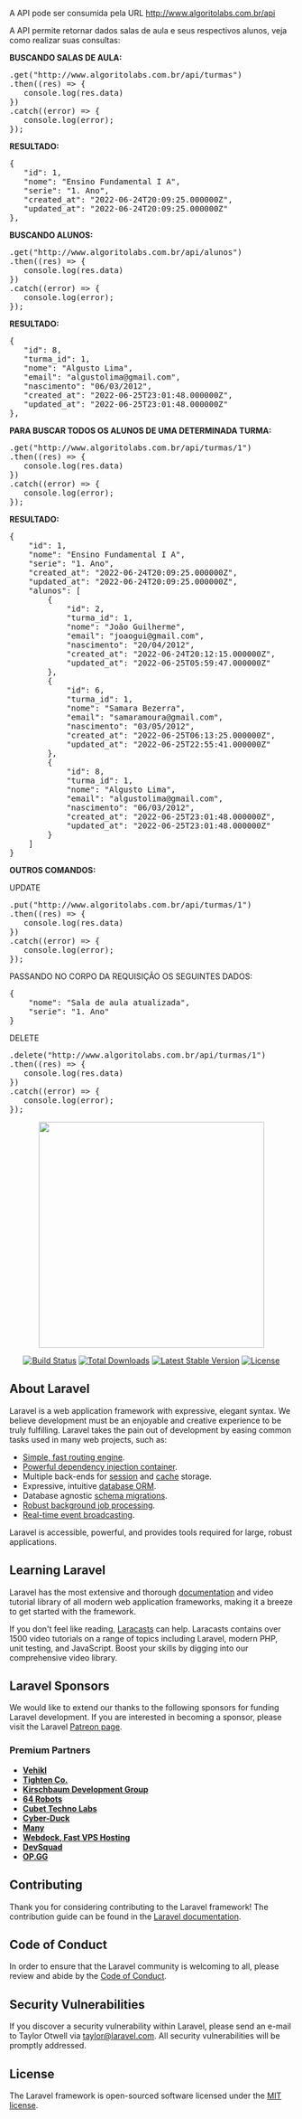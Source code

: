 A API pode ser consumida pela URL http://www.algoritolabs.com.br/api

A API permite retornar dados salas de aula e seus respectivos alunos, veja como realizar suas consultas:

<b>BUSCANDO SALAS DE AULA:</b>

<pre>
.get("http://www.algoritolabs.com.br/api/turmas")
.then((res) => {
   console.log(res.data)
})
.catch((error) => {
   console.log(error);
});
</pre>

<b>RESULTADO:</b>

<pre>
{
   "id": 1,
   "nome": "Ensino Fundamental I A",
   "serie": "1. Ano",
   "created_at": "2022-06-24T20:09:25.000000Z",
   "updated_at": "2022-06-24T20:09:25.000000Z"
},
</pre>

<b>BUSCANDO ALUNOS:</b>

<pre>
.get("http://www.algoritolabs.com.br/api/alunos")
.then((res) => {
   console.log(res.data)
})
.catch((error) => {
   console.log(error);
});
</pre>

<b>RESULTADO:</b>

<pre>
{
   "id": 8,
   "turma_id": 1,
   "nome": "Algusto Lima",
   "email": "algustolima@gmail.com",
   "nascimento": "06/03/2012",
   "created_at": "2022-06-25T23:01:48.000000Z",
   "updated_at": "2022-06-25T23:01:48.000000Z"
},
</pre>

<b>PARA BUSCAR TODOS OS ALUNOS DE UMA DETERMINADA TURMA:</b>

<pre>
.get("http://www.algoritolabs.com.br/api/turmas/1")
.then((res) => {
   console.log(res.data)
})
.catch((error) => {
   console.log(error);
});
</pre>

<b>RESULTADO:</b>

<pre>
{
    "id": 1,
    "nome": "Ensino Fundamental I A",
    "serie": "1. Ano",
    "created_at": "2022-06-24T20:09:25.000000Z",
    "updated_at": "2022-06-24T20:09:25.000000Z",
    "alunos": [
        {
            "id": 2,
            "turma_id": 1,
            "nome": "João Guilherme",
            "email": "joaogui@gmail.com",
            "nascimento": "20/04/2012",
            "created_at": "2022-06-24T20:12:15.000000Z",
            "updated_at": "2022-06-25T05:59:47.000000Z"
        },
        {
            "id": 6,
            "turma_id": 1,
            "nome": "Samara Bezerra",
            "email": "samaramoura@gmail.com",
            "nascimento": "03/05/2012",
            "created_at": "2022-06-25T06:13:25.000000Z",
            "updated_at": "2022-06-25T22:55:41.000000Z"
        },
        {
            "id": 8,
            "turma_id": 1,
            "nome": "Algusto Lima",
            "email": "algustolima@gmail.com",
            "nascimento": "06/03/2012",
            "created_at": "2022-06-25T23:01:48.000000Z",
            "updated_at": "2022-06-25T23:01:48.000000Z"
        }
    ]
}
</pre>

<b>OUTROS COMANDOS:</b>

UPDATE
<pre>
.put("http://www.algoritolabs.com.br/api/turmas/1")
.then((res) => {
   console.log(res.data)
})
.catch((error) => {
   console.log(error);
});
</pre>

PASSANDO NO CORPO DA REQUISIÇÃO OS SEGUINTES DADOS:

<pre>
{
    "nome": "Sala de aula atualizada",
    "serie": "1. Ano"
}
</pre>

DELETE
<pre>
.delete("http://www.algoritolabs.com.br/api/turmas/1")
.then((res) => {
   console.log(res.data)
})
.catch((error) => {
   console.log(error);
});
</pre>

<p align="center"><a href="https://laravel.com" target="_blank"><img src="https://raw.githubusercontent.com/laravel/art/master/logo-lockup/5%20SVG/2%20CMYK/1%20Full%20Color/laravel-logolockup-cmyk-red.svg" width="400"></a></p>

<p align="center">
<a href="https://travis-ci.org/laravel/framework"><img src="https://travis-ci.org/laravel/framework.svg" alt="Build Status"></a>
<a href="https://packagist.org/packages/laravel/framework"><img src="https://poser.pugx.org/laravel/framework/d/total.svg" alt="Total Downloads"></a>
<a href="https://packagist.org/packages/laravel/framework"><img src="https://poser.pugx.org/laravel/framework/v/stable.svg" alt="Latest Stable Version"></a>
<a href="https://packagist.org/packages/laravel/framework"><img src="https://poser.pugx.org/laravel/framework/license.svg" alt="License"></a>
</p>

## About Laravel

Laravel is a web application framework with expressive, elegant syntax. We believe development must be an enjoyable and creative experience to be truly fulfilling. Laravel takes the pain out of development by easing common tasks used in many web projects, such as:

- [Simple, fast routing engine](https://laravel.com/docs/routing).
- [Powerful dependency injection container](https://laravel.com/docs/container).
- Multiple back-ends for [session](https://laravel.com/docs/session) and [cache](https://laravel.com/docs/cache) storage.
- Expressive, intuitive [database ORM](https://laravel.com/docs/eloquent).
- Database agnostic [schema migrations](https://laravel.com/docs/migrations).
- [Robust background job processing](https://laravel.com/docs/queues).
- [Real-time event broadcasting](https://laravel.com/docs/broadcasting).

Laravel is accessible, powerful, and provides tools required for large, robust applications.

## Learning Laravel

Laravel has the most extensive and thorough [documentation](https://laravel.com/docs) and video tutorial library of all modern web application frameworks, making it a breeze to get started with the framework.

If you don't feel like reading, [Laracasts](https://laracasts.com) can help. Laracasts contains over 1500 video tutorials on a range of topics including Laravel, modern PHP, unit testing, and JavaScript. Boost your skills by digging into our comprehensive video library.

## Laravel Sponsors

We would like to extend our thanks to the following sponsors for funding Laravel development. If you are interested in becoming a sponsor, please visit the Laravel [Patreon page](https://patreon.com/taylorotwell).

### Premium Partners

- **[Vehikl](https://vehikl.com/)**
- **[Tighten Co.](https://tighten.co)**
- **[Kirschbaum Development Group](https://kirschbaumdevelopment.com)**
- **[64 Robots](https://64robots.com)**
- **[Cubet Techno Labs](https://cubettech.com)**
- **[Cyber-Duck](https://cyber-duck.co.uk)**
- **[Many](https://www.many.co.uk)**
- **[Webdock, Fast VPS Hosting](https://www.webdock.io/en)**
- **[DevSquad](https://devsquad.com)**
- **[OP.GG](https://op.gg)**

## Contributing

Thank you for considering contributing to the Laravel framework! The contribution guide can be found in the [Laravel documentation](https://laravel.com/docs/contributions).

## Code of Conduct

In order to ensure that the Laravel community is welcoming to all, please review and abide by the [Code of Conduct](https://laravel.com/docs/contributions#code-of-conduct).

## Security Vulnerabilities

If you discover a security vulnerability within Laravel, please send an e-mail to Taylor Otwell via [taylor@laravel.com](mailto:taylor@laravel.com). All security vulnerabilities will be promptly addressed.

## License

The Laravel framework is open-sourced software licensed under the [MIT license](https://opensource.org/licenses/MIT).
